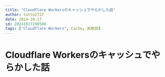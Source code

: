 ```yaml
---
title: "Cloudflare Workersのキャッシュでやらかした話"
author: totto2727
date: 2024-10-17
id: 20241017190500
tags: ["Cloudflare Workers", Cache, 失敗談]
---
```


# Cloudflare Workersのキャッシュでやらかした話



